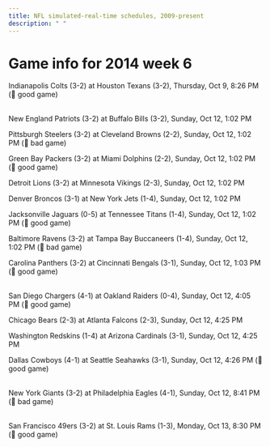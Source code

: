 ```yaml
---
title: NFL simulated-real-time schedules, 2009-present
description: " "
---
```


# Game info for 2014 week 6

Indianapolis Colts (3-2) at Houston Texans (3-2), Thursday, Oct 9, 8:26 PM (:football: good game)

<br/>New England Patriots (3-2) at Buffalo Bills (3-2), Sunday, Oct 12, 1:02 PM

Pittsburgh Steelers (3-2) at Cleveland Browns (2-2), Sunday, Oct 12, 1:02 PM (:red_circle: bad game)

Green Bay Packers (3-2) at Miami Dolphins (2-2), Sunday, Oct 12, 1:02 PM (:football: good game)

Detroit Lions (3-2) at Minnesota Vikings (2-3), Sunday, Oct 12, 1:02 PM

Denver Broncos (3-1) at New York Jets (1-4), Sunday, Oct 12, 1:02 PM

Jacksonville Jaguars (0-5) at Tennessee Titans (1-4), Sunday, Oct 12, 1:02 PM (:football: good game)

Baltimore Ravens (3-2) at Tampa Bay Buccaneers (1-4), Sunday, Oct 12, 1:02 PM (:red_circle: bad game)

Carolina Panthers (3-2) at Cincinnati Bengals (3-1), Sunday, Oct 12, 1:03 PM (:football: good game)

<br/>San Diego Chargers (4-1) at Oakland Raiders (0-4), Sunday, Oct 12, 4:05 PM (:football: good game)

Chicago Bears (2-3) at Atlanta Falcons (2-3), Sunday, Oct 12, 4:25 PM

Washington Redskins (1-4) at Arizona Cardinals (3-1), Sunday, Oct 12, 4:25 PM

Dallas Cowboys (4-1) at Seattle Seahawks (3-1), Sunday, Oct 12, 4:26 PM (:football: good game)

<br/>New York Giants (3-2) at Philadelphia Eagles (4-1), Sunday, Oct 12, 8:41 PM (:red_circle: bad game)

<br/>San Francisco 49ers (3-2) at St. Louis Rams (1-3), Monday, Oct 13, 8:30 PM (:football: good game)

